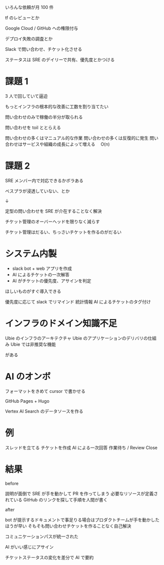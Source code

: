 いろんな依頼が月 100 件

tf のレビューとか

Google Cloud / GitHub への権限付与

デプロイ失敗の調査とか

Slack で問い合わせ、チケット化させる

ステータスは SRE のデイリーで共有、優先度とかつける

# 課題 1

3 人で回していて逼迫

もっとインフラの根本的な改善に工数を割り当てたい

問い合わせのみで稼働の半分が取られる

問い合わせを toil ととらえる

問い合わせの多くはマニュアル的な作業
問い合わせの多くは反復的に発生
問い合わせはサービスや組織の成長によって増える　 O(n)

# 課題 2

SRE メンバー内で対応できるかボラある

ベスプラが浸透していない、とか

↓

定型の問い合わせを SRE が介在することなく解決

チケット管理のオーバーヘッドを限りなく減らす

チケット管理はだるい、ちっさいチケットを作るのがだるい

# システム内製

- slack bot + web アプリを作成
- AI によるチケットの一次解答
- AI がチケットの優先度、アサインを判定

ほしいものがすぐ導入できる

優先度に応じて slack でリマインド
統計情報
AI によるチケットのタグ付け

# インフラのドメイン知識不足

Ubie のインフラのアーキテクチャ
Ubie のアプリケーションのデリバリの仕組み
Ubie では非推奨な機能

がある

# AI のオンボ

フォーマットをきめて cursor で書かせる

GitHub Pages + Hugo

Vertex AI Search のデータソースを作る

# 例

スレッドを立てる
チケットを作成
AI による一次回答
作業待ち / Review
Close

# 結果

before

説明が面倒で SRE が手を動かして PR を作ってしまう
必要なリソースが定義されている GitHub のリンクを探して手順を人間が書く

after

bot が提示するドキュメントで事足りる場合はプロダクトチームが手を動かしたほうが早い
そもそも問い合わせチケットを作ることなく自己解決

コミュニケーションパスが統一された

AI がいい感じにアサイン

チケットステータスの変化を差分で AI で要約
